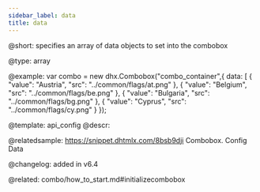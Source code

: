 ```yaml
---
sidebar_label: data
title: data
---          
```


@short: specifies an array of data objects to set into the combobox





@type: array

@example:
var combo = new dhx.Combobox("combo_container",{
    data: [
		{
			"value": "Austria",
			"src": "../common/flags/at.png"
		},
		{
			"value": "Belgium",
			"src": "../common/flags/be.png"
		},
		{
			"value": "Bulgaria",
			"src": "../common/flags/bg.png"
		},
		{
			"value": "Cyprus",
			"src": "../common/flags/cy.png"
		}
});


@template:	api_config
@descr: 


@relatedsample: https://snippet.dhtmlx.com/8bsb9dji	Combobox. Config Data

@changelog: added in v6.4

@related: combo/how_to_start.md#initializecombobox	